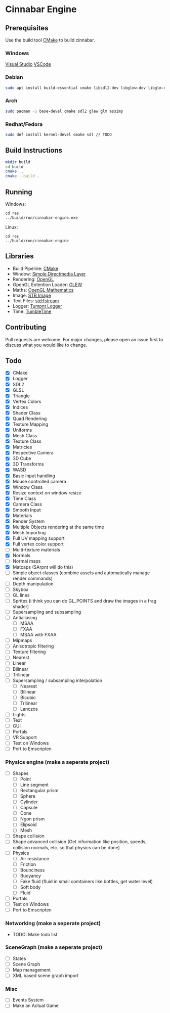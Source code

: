 # Cinnabar Engine

## Prerequisites

Use the build tool [CMake](https://cmake.org/install/) to build cinnabar.

### Windows
[Visual Studio](https://visualstudio.microsoft.com/)
[VSCode](https://code.visualstudio.com/docs/cpp/config-msvc)
### Debian
```bash
sudo apt install build-essential cmake libsdl2-dev libglew-dev libglm-dev libassimp-dev
```
### Arch
```bash
sudo pacman -S base-devel cmake sdl2 glew glm assimp
```
### Redhat/Fedora
```bash
sudo dnf install kernel-devel cmake sdl // TODO
```
## Build Instructions
```bash
mkdir build
cd build
cmake ..
cmake --build .
```

## Running
Windows: 
```
cd res
../build/run/cinnabar-engine.exe
```
Linux:
```
cd res
../build/run/cinnabar-engine
```

## Libraries
* Build Pipeline: [CMake](https://cmake.org/)
* Window: [Simple Directmedia Layer](https://www.libsdl.org/)
* Rendering: [OpenGL](https://www.opengl.org/)
* OpenGL Extention Loader: [GLEW](http://glew.sourceforge.net/)
* Maths: [OpenGL Mathematics](https://glm.g-truc.net/0.9.9/index.html)
* Image: [STB Image](https://github.com/nothings/stb/blob/master/stb_image.h)
* Text Files: [std:fstream](https://gcc.gnu.org/onlinedocs/libstdc++/libstdc++-html-USERS-4.2/fstream.html)
* Logger: [Tumpnt Logger](https://github.com/Tumpnt/TumpntAudio/blob/master/src/core/tpnt_log.h)
* Time: [TumbleTime](https://github.com/tumble1999/tumble-time)

## Contributing
Pull requests are welcome. For major changes, please open an issue first to discuss what you would like to change.

## Todo
 - [x] CMake
 - [x] Logger
 - [x] SDL2
 - [x] GLSL
 - [x] Triangle
 - [x] Vertex Colors
 - [x] Indices
 - [x] Shader Class
 - [x] Quad Rendering
 - [x] Texture Mapping
 - [x] Uniforms
 - [x] Mesh Class
 - [x] Texture Class
 - [x] Matricies
 - [x] Pespective Camera
 - [x] 3D Cube
 - [x] 3D Transforms
 - [x] WASD
 - [x] Basic input handling
 - [x] Mouse controlled camera
 - [x] Window Class
 - [x] Resize context on window resize
 - [x] Time Class
 - [x] Camera Class
 - [x] Smooth Input
 - [x] Materials
 - [x] Render System
 - [x] Multiple Objects rendering at the same time
 - [x] Mesh Importing
 - [x] Full UV mapping support
 - [x] Full vertex color support
 - [ ] Multi-texture materials
 - [x] Normals
 - [ ] Normal maps
 - [x] Matcaps (SArpnt will do this)
 - [ ] Simple object classes (combine assets and automatically manage render commands)
 - [ ] Depth manipulation
 - [ ] Skybox
 - [ ] GL lines
 - [ ] Sprites (i think you can do GL_POINTS and draw the images in a frag shader)
 - [ ] Supersampling and subsampling
 - [ ] Antialiasing
   - [ ] MSAA
   - [ ] FXAA
   - [ ] MSAA with FXAA
 - [ ] Mipmaps
 - [ ] Anisotropic filtering
  - [ ] Texture filtering
   - [ ] Nearest
   - [ ] Linear
   - [ ] Bilinear
   - [ ] Trilinear
  - [ ] Supersampling / subsampling interpolation
    - [ ] Nearest
    - [ ] Bilinear
    - [ ] Bicubic
    - [ ] Trilinear
    - [ ] Lanczos
 - [ ] Lights
 - [ ] Text
 - [ ] GUI
 - [ ] Portals
 - [ ] VR Support
 - [ ] Test on Windows
 - [ ] Port to Emscripten

### Physics engine (make a seperate project)

 - [ ] Shapes
   - [ ] Point
   - [ ] Line segment
   - [ ] Rectangular prism
   - [ ] Sphere
   - [ ] Cylinder
   - [ ] Capsule
   - [ ] Cone
   - [ ] Ngon prism
   - [ ] Elipsoid
   - [ ] Mesh
 - [ ] Shape collision
 - [ ] Shape advanced collision (Get information like position, speeds, collision normals, etc. so that physics can be done)
 - [ ] Physics
   - [ ] Air resistance
   - [ ] Friction
   - [ ] Bounciness
   - [ ] Buoyancy
   - [ ] Fake fluid (fluid in small comtainers like bottles, get water level)
   - [ ] Soft body
   - [ ] Fluid
 - [ ] Portals
 - [ ] Test on Windows
 - [ ] Port to Emscripten

### Networking (make a seperate project)

 - TODO: Make todo list

### SceneGraph (make a seperate project)

 - [ ] States
 - [ ] Scene Graph
 - [ ] Map management
 - [ ] XML based scene graph import

### Misc

 - [ ] Events System
 - [ ] Make an Actual Game